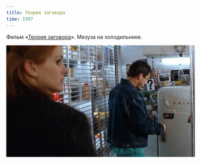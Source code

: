 ```yaml
---
title: Теория заговора
time: 1997
---
```

Фильм «[Теория заговора](https://ru.wikipedia.org/wiki/Теория_заговора_(фильм))».
Мезуза на холодильнике.

![](/files/films/screenshots/1997_conspiracy_theory.jpg)
